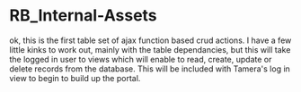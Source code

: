 # RB_Internal-Assets
ok, this is the first table set of ajax function based crud actions. I have a few little kinks to work out, mainly with the 
table dependancies, but this will take the logged in user to views which will enable to read, create, update or delete records from the 
database. 
This will be included with Tamera's log in view to begin to build up the portal.
